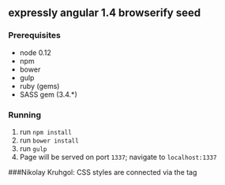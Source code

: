 ## expressly angular 1.4 browserify seed

### Prerequisites
- node 0.12
- npm
- bower
- gulp
- ruby (gems)
- SASS gem (3.4.*)

### Running
1. run `npm install`
2. run `bower install`
3. run `gulp`
4. Page will be served on port `1337`; navigate to `localhost:1337`

###Nikolay Kruhgol:
CSS styles are connected via the tag <style> in the index.html, because gulp does not builds build-style!!!
